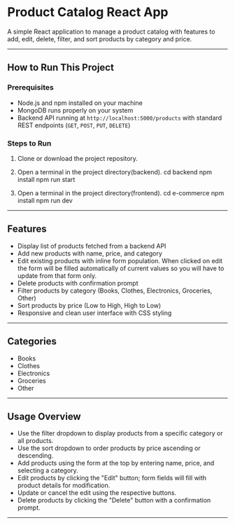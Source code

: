 # Product Catalog React App

A simple React application to manage a product catalog with features to add, edit, delete, filter, and sort products by category and price.

---

## How to Run This Project

### Prerequisites

- Node.js and npm installed on your machine
- MongoDB runs properly on your system
- Backend API running at `http://localhost:5000/products` with standard REST endpoints (`GET`, `POST`, `PUT`, `DELETE`)

### Steps to Run

1. Clone or download the project repository.

2. Open a terminal in the project directory(backend).
    cd backend
    npm install
    npm run start

3. Open a terminal in the project directory(frontend).
    cd e-commerce
    npm install
    npm run dev

---

## Features

- Display list of products fetched from a backend API
- Add new products with name, price, and category
- Edit existing products with inline form population. When clicked on edit the form will be filled automatically of current values so you will have to update from that form only.
- Delete products with confirmation prompt
- Filter products by category (Books, Clothes, Electronics, Groceries, Other)
- Sort products by price (Low to High, High to Low)
- Responsive and clean user interface with CSS styling

---

## Categories

- Books
- Clothes
- Electronics
- Groceries
- Other

---

## Usage Overview

- Use the filter dropdown to display products from a specific category or all products.
- Use the sort dropdown to order products by price ascending or descending.
- Add products using the form at the top by entering name, price, and selecting a category.
- Edit products by clicking the "Edit" button; form fields will fill with product details for modification.
- Update or cancel the edit using the respective buttons.
- Delete products by clicking the "Delete" button with a confirmation prompt.

---
